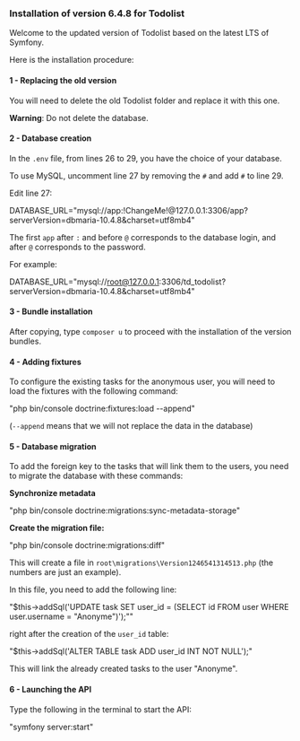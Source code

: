### Installation of version 6.4.8 for Todolist

Welcome to the updated version of Todolist based on the latest LTS of Symfony.

Here is the installation procedure:

#### 1 - Replacing the old version

You will need to delete the old Todolist folder and replace it with this one.

**Warning**: Do not delete the database.

#### 2 - Database creation

In the `.env` file, from lines 26 to 29, you have the choice of your database.

To use MySQL, uncomment line 27 by removing the `#` and add `#` to line 29.

Edit line 27:

DATABASE_URL="mysql://app:!ChangeMe!@127.0.0.1:3306/app?serverVersion=dbmaria-10.4.8&charset=utf8mb4"

The first `app` after `:` and before `@` corresponds to the database login, and after `@` corresponds to the password.

For example:

DATABASE_URL="mysql://root@127.0.0.1:3306/td_todolist?serverVersion=dbmaria-10.4.8&charset=utf8mb4"


#### 3 - Bundle installation

After copying, type `composer u` to proceed with the installation of the version bundles.

#### 4 - Adding fixtures

To configure the existing tasks for the anonymous user, you will need to load the fixtures with the following command:


"php bin/console doctrine:fixtures:load --append"


(`--append` means that we will not replace the data in the database)

#### 5 - Database migration

To add the foreign key to the tasks that will link them to the users, you need to migrate the database with these commands:

**Synchronize metadata**


"php bin/console doctrine:migrations:sync-metadata-storage"


**Create the migration file:**


"php bin/console doctrine:migrations:diff"


This will create a file in `root\migrations\Version1246541314513.php` (the numbers are just an example).

In this file, you need to add the following line:


"$this->addSql('UPDATE task SET user_id = (SELECT id FROM user WHERE user.username = "Anonyme")');""


right after the creation of the `user_id` table:


"$this->addSql('ALTER TABLE task ADD user_id INT NOT NULL');"


This will link the already created tasks to the user "Anonyme".

#### 6 - Launching the API

Type the following in the terminal to start the API:


"symfony server:start"
